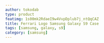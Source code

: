```yaml
---
author: tokodab
type: product
featimg: 1s00mk2RdaeI9w4VvpDplub7j_ntQqCAZ
title: Ferrari Logo Samsung Galaxy S9 Case
tags: [samsung, galaxy, s9]
category: [samsung]
---
```

